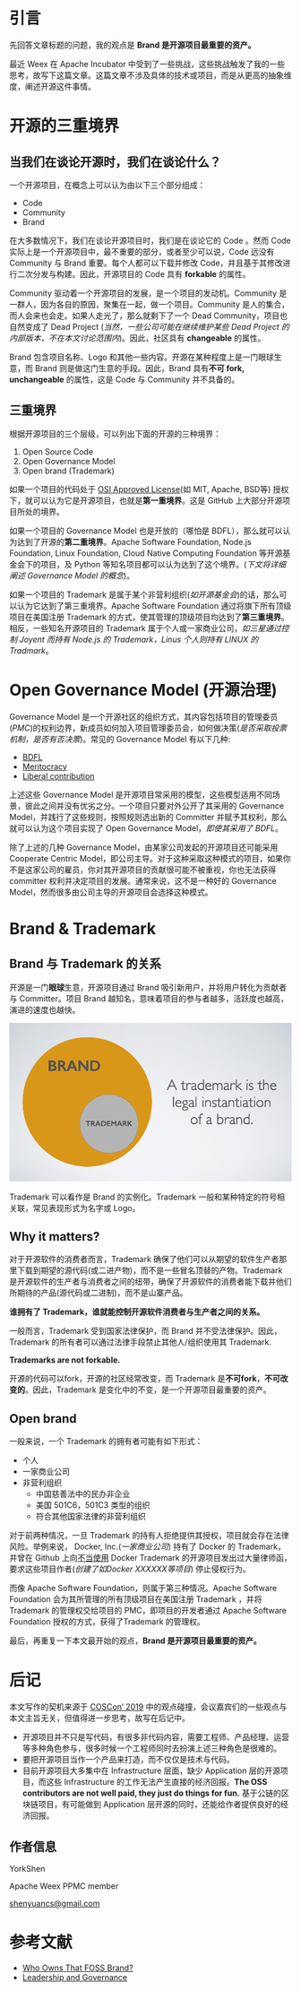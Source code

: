 # 引言
先回答文章标题的问题，我的观点是 **Brand 是开源项目最重要的资产。**

最近 Weex 在 Apache Incubator 中受到了一些挑战，这些挑战触发了我的一些思考，故写下这篇文章。这篇文章不涉及具体的技术或项目，而是从更高的抽象维度，阐述开源这件事情。

# 开源的三重境界
## 当我们在谈论开源时，我们在谈论什么？
一个开源项目，在概念上可以认为由以下三个部分组成：
* Code
* Community
* Brand

在大多数情况下，我们在谈论开源项目时，我们是在谈论它的 Code 。然而 Code 实际上是一个开源项目中，最不重要的部分，或者至少可以说，Code 远没有 Community 与 Brand 重要。每个人都可以下载并修改 Code，并且基于其修改进行二次分发与构建。因此，开源项目的 Code 具有 **forkable** 的属性。

Community 驱动着一个开源项目的发展，是一个项目的发动机。Community 是一群人，因为各自的原因，聚集在一起，做一个项目。Community 是人的集合，而人会来也会走。如果人走光了，那么就剩下了一个 Dead Community，项目也自然变成了 Dead Project (*当然，一些公司可能在继续维护某些 Dead Project 的内部版本，不在本文讨论范围内*)。因此，社区具有 **changeable** 的属性。

Brand 包含项目名称、Logo 和其他一些内容。开源在某种程度上是一门眼球生意，而 Brand 则是做这门生意的手段。因此，Brand 具有**不可 fork, unchangeable** 的属性，这是 Code 与 Community 并不具备的。

## 三重境界
根据开源项目的三个层级，可以列出下面的开源的三种境界：
1. Open Source Code
2. Open Governance Model
3. Open brand (Trademark)

如果一个项目的代码处于 [OSI Approved License](https://opensource.org/licenses)(如 MIT, Apache, BSD等) 授权下，就可以认为它是开源项目，也就是**第一重境界**。这是 GitHub 上大部分开源项目所处的境界。

如果一个项目的 Governance Model 也是开放的（哪怕是 BDFL），那么就可以认为达到了开源的**第二重境界**。Apache Software Foundation, Node.js Foundation, Linux Foundation, Cloud Native Computing Foundation 等开源基金会下的项目，及 Python 等知名项目都可以认为达到了这个境界。(*下文将详细阐述 Governance Model 的概念*)。

如果一个项目的 Trademark 是属于某个非营利组织(*如开源基金会*)的话，那么可以认为它达到了第三重境界。Apache Software Foundation 通过将旗下所有顶级项目在美国注册 Trademark 的方式，使其管理的顶级项目均达到了**第三重境界**。相反，一些知名开源项目的 Trademark 属于个人或一家商业公司，*如三星通过控制 Joyent 而持有 Node.js 的 Trademark，Linus 个人则持有 LINUX 的 Tradmark*。

# Open Governance Model (开源治理)
Governance Model 是一个开源社区的组织方式，其内容包括项目的管理委员(*PMC*)的权利边界，新成员如何加入项目管理委员会，如何做决策(*是否采取投票机制，是否有否决票*)。常见的 Governance Model 有以下几种:
* [BDFL](https://en.wikipedia.org/wiki/Benevolent_dictator_for_life)
* [Meritocracy](http://oss-watch.ac.uk/resources/meritocraticgovernancemodel)
* [Liberal contribution](https://medium.com/the-node-js-collection/healthy-open-source-967fa8be7951)

上述这些 Governance Model 是开源项目常采用的模型，这些模型适用不同场景，彼此之间并没有优劣之分。一个项目只要对外公开了其采用的 Governance Model，并践行了这些规则，按照规则选出新的 Committer 并赋予其权利，那么就可以认为这个项目实现了 Open Governance Model，*即使其采用了 BDFL*。

除了上述的几种 Governance Model，由某家公司发起的开源项目还可能采用 Cooperate Centric Model，即公司主导。对于这种采取这种模式的项目，如果你不是这家公司的雇员，你对其开源项目的贡献很可能不被重视，你也无法获得 committer 权利并决定项目的发展。通常来说，这不是一种好的 Governance Model，然而很多由公司主导的开源项目会选择这种模式。

# Brand & Trademark
## Brand 与 Trademark 的关系
开源是一门**眼球**生意，开源项目通过 Brand 吸引新用户，并将用户转化为贡献者与 Committer。项目 Brand 越知名，意味着项目的参与者越多，活跃度也越高，演进的速度也越快。

![Brand&Trademark](../../.vuepress/public/brand_trademark.png)

Trademark 可以看作是 Brand 的实例化。Trademark 一般和某种特定的符号相关联，常见表现形式为名字或 Logo。

## Why it matters?
对于开源软件的消费者而言，Trademark 确保了他们可以从期望的软件生产者那里下载到期望的源代码(或二进产物)，而不是一些冒名顶替的产物。Trademark 是开源软件的生产者与消费者之间的纽带，确保了开源软件的消费者能下载并他们所期待的产品(源代码或二进制)，而不是山寨产品。

**谁拥有了 Trademark，谁就能控制开源软件消费者与生产者之间的关系。**

一般而言，Trademark 受到国家法律保护，而 Brand 并不受法律保护。因此，Trademark 的所有者可以通过法律手段禁止其他人/组织使用其 Trademark.

**Trademarks are not forkable.**

开源的代码可以fork，开源的社区经常改变，而 Trademark 是**不可fork**，**不可改变的**。因此，Trademark 是变化中的不变，是一个开源项目最重要的资产。

## Open brand
一般来说，一个 Trademark 的拥有者可能有如下形式：
* 个人
* 一家商业公司
* 非营利组织
    * 中国慈善法中的民办非企业
    * 美国 501C6，501C3 类型的组织
    * 符合其他国家法律的非营利组织

对于前两种情况，一旦 Trademark 的持有人拒绝提供其授权，项目就会存在法律风险。举例来说， Docker, Inc.(*一家商业公司*) 持有了 Docker 的 Trademark，并曾在 Github 上向[不当使用](https://www.docker.com/legal/trademark-guidelines) Docker Trademark 的开源项目发出过大量律师函，要求这些项目作者(*创建了如Docker XXXXXX等项目*) 停止侵权行为。

而像 Apache Software Foundation，则属于第三种情况。Apache Software Foundation 会为其所管理的所有顶级项目在美国注册 Trademark ，并将 Trademark 的管理权交给项目的 PMC，即项目的开发者通过 Apache Software Foundation 授权的方式，获得了Trademark 的管理权。

最后，再重复一下本文最开始的观点，**Brand 是开源项目最重要的资产。**

# 后记
本文写作的契机来源于 [COSCon‘ 2019](https://www.bagevent.com/event/5744455) 中的观点碰撞，会议嘉宾们的一些观点与本文主旨无关，但值得进一步思考，故写在后记中。
* 开源项目并不只是写代码，有很多非代码内容，需要工程师、产品经理、运营等多种角色参与，很多时候一个工程师同时去扮演上述三种角色是很难的。
* 要把开源项目当作一个产品来打造，而不仅仅是技术与代码。
* 目前开源项目大多集中在 Infrastructure 层面，缺少 Application 层的开源项目，而这些 Infrastructure 的工作无法产生直接的经济回报。**The OSS contributors are not well paid, they just do things for fun.** 基于公链的区块链项目，有可能做到 Application 层开源的同时，还能给作者提供良好的经济回报。

## 作者信息
YorkShen

Apache Weex PPMC member

shenyuancs@gmail.com

# 参考文献
* [Who Owns That FOSS Brand?](http://shaneslides.com/fossbackstage/Who-Owns-That-FOSS-Brand.pdf)
* [Leadership and Governance](https://opensource.guide/leadership-and-governance/)
